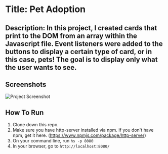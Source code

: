 # Title: Pet Adoption 

## Description: In this project, I created cards that print to the DOM from an array within the Javascript file. Event listeners were added to the buttons to display a certain type of card, or in this case, pets! The goal is to display only what the user wants to see. 

## Screenshots
![Project Screenshot](/screenshots/product-cards-screenshot.jpg)

## How To Run
1. Clone down this repo.
1. Make sure you have http-server installed via npm. If you don't have npm, get it here. (https://www.npmjs.com/package/http-server) 
1. On your command line, run `hs -p 8080`
1. In your browser, go to `http://localhost:8080/`